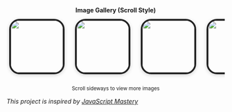 <div align="center"><b>Image Gallery (Scroll Style)</b></div> <div align="center" style="display: flex; overflow-x: auto; gap: 12px; padding: 12px 0;"> <img src="https://github.com/user-attachments/assets/592d3f61-8d9d-46e8-ba69-5ed1a0628272" width="120" style="border-radius:24px; box-shadow:0 2px 8px rgba(0,0,0,0.18); border:4px solid #222; margin:0 6px;" /> <img src="https://github.com/user-attachments/assets/76321199-fc48-4e7d-bb03-cb9bf89ec379" width="120" style="border-radius:24px; box-shadow:0 2px 8px rgba(0,0,0,0.18); border:4px solid #222; margin:0 6px;" /> <img src="https://github.com/user-attachments/assets/fc485de2-d50f-4707-aa99-97c89cb87b40" width="120" style="border-radius:24px; box-shadow:0 2px 8px rgba(0,0,0,0.18); border:4px solid #222; margin:0 6px;" /> <img src="https://github.com/user-attachments/assets/2bd5b0e2-84af-4435-a69c-7c4dbc5d901e" width="120" style="border-radius:24px; box-shadow:0 2px 8px rgba(0,0,0,0.18); border:4px solid #222; margin:0 6px;" /> <img src="https://github.com/user-attachments/assets/0e52b246-0ef0-44ea-b10d-2b85ae9fde28" width="120" style="border-radius:24px; box-shadow:0 2px 8px rgba(0,0,0,0.18); border:4px solid #222; margin:0 6px;" /> <img src="https://github.com/user-attachments/assets/9c7a807d-d74d-417a-9db8-15126521156d" width="120" style="border-radius:24px; box-shadow:0 2px 8px rgba(0,0,0,0.18); border:4px solid #222; margin:0 6px;" /> </div> <p align="center"><sub>Scroll sideways to view more images</sub></p>
<i>This project is inspired by <a href="https://www.jsmastery.pro/">JavaScript Mastery</a></i>
